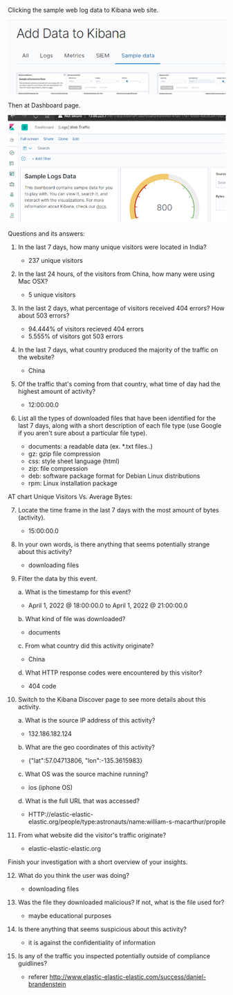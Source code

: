 Clicking the sample web log data to Kibana web site.


![images](https://github.com/75jeff/Project-1/blob/c51effe9941e0a3913df324ac7780469ac2d67da/images/Sample%20data.png)

Then at Dashboard page.

![images](https://github.com/75jeff/Project-1/blob/b8e0071665540705f7d759417aef10e36b87cc73/images/Dashboard.png)

Questions and its answers:

1. In the last 7 days, how many unique visitors were located in India?
    - 237 unique visitors

2. In the last 24 hours, of the visitors from China, how many were using Mac OSX?
    - 5 unique visitors

3. In the last 2 days, what percentage of visitors received 404 errors? How about 503 errors?
    - 94.444% of visitors recieved 404 errors
    - 5.555% of visitors got 503 errors

4. In the last 7 days, what country produced the majority of the traffic on the website?
    - China

5. Of the traffic that's coming from that country, what time of day had the highest amount of activity?
    - 12:00:00.0

6. List all the types of downloaded files that have been identified for the last 7 days, along with a short description of each file type (use Google if you aren't sure about a particular file type).
    - documents: a readable data (ex. *.txt files..)
    - gz: gzip file compression
    - css: style sheet language (html)
    - zip: file compression
    - deb: software package format for Debian Linux distributions
    - rpm: Linux installation package

AT chart Unique Visitors Vs. Average Bytes:

7. Locate the time frame in the last 7 days with the most amount of bytes (activity).
    - 15:00:00.0
  
8. In your own words, is there anything that seems potentially strange about this activity?
    - downloading files

9. Filter the data by this event.

    a. What is the timestamp for this event? 
      - April 1, 2022 @ 18:00:00.0 to April 1, 2022 @ 21:00:00.0
      
    b. What kind of file was downloaded? 
      - documents
       
    c. From what country did this activity originate? 
      - China
      
    d. What HTTP response codes were encountered by this visitor? 
      - 404 code

10. Switch to the Kibana Discover page to see more details about this activity.

    a. What is the source IP address of this activity? 
      - 132.186.182.124
      
    b. What are the geo coordinates of this activity? 
      - {"lat":57.04713806, "lon":-135.3615983}
    
    c. What OS was the source machine running? 
      - ios (iphone OS)
       
    d. What is the full URL that was accessed? 
      - HTTP://elastic-elastic-elastic.org/people/type:astronauts/name:william-s-macarthur/propile

11. From what website did the visitor's traffic originate?
    - elastic-elastic-elastic.org

Finish your investigation with a short overview of your insights.

12. What do you think the user was doing?
    - downloading files

13. Was the file they downloaded malicious? If not, what is the file used for?
    - maybe educational purposes

14. Is there anything that seems suspicious about this activity?
    - it is against the confidentiality of information

15. Is any of the traffic you inspected potentially outside of compliance guidlines?
    - referer	http://www.elastic-elastic-elastic.com/success/daniel-brandenstein

